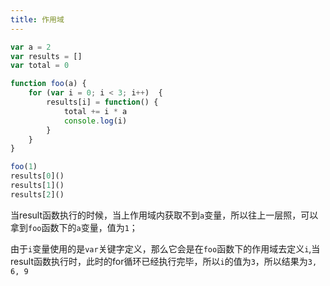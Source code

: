 ```yaml
---
title: 作用域
---
```


```javascript
var a = 2
var results = []
var total = 0

function foo(a) {
    for (var i = 0; i < 3; i++)  {
        results[i] = function() {
            total += i * a
            console.log(i)
        }
    }
}

foo(1)
results[0]()
results[1]()
results[2]()
```

当result函数执行的时候，当上作用域内获取不到`a`变量，所以往上一层照，可以拿到`foo`函数下的`a`变量，值为`1`；

由于`i`变量使用的是`var`关键字定义，那么它会是在`foo`函数下的作用域去定义`i`,当result函数执行时，此时的for循环已经执行完毕，所以`i`的值为`3`，所以结果为`3, 6, 9`
